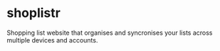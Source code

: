 # shoplistr
Shopping list website that organises and syncronises your lists across multiple devices and accounts.
